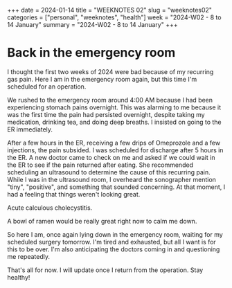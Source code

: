 +++
date = 2024-01-14
title = "WEEKNOTES 02"
slug = "weeknotes02"
categories = ["personal", "weeknotes", "health"]
week = "2024-W02 - 8 to 14 January"
summary = "2024-W02 - 8 to 14 January"
+++

# Back in the emergency room

I thought the first two weeks of 2024 were bad because of my recurring gas pain. Here I am in the emergency room again, but this time I'm scheduled for an operation.

We rushed to the emergency room around 4:00 AM because I had been experiencing stomach pains overnight. This was alarming to me because it was the first time the pain had persisted overnight, despite taking my medication, drinking tea, and doing deep breaths. I insisted on going to the ER immediately.

After a few hours in the ER, receiving a few drips of Omeprozole and a few injections, the pain subsided. I was scheduled for discharge after 5 hours in the ER. A new doctor came to check on me and asked if we could wait in the ER to see if the pain returned after eating. She recommended scheduling an ultrasound to determine the cause of this recurring pain. While I was in the ultrasound room, I overheard the sonographer mention "tiny", "positive", and something that sounded concerning. At that moment, I had a feeling that things weren't looking great.

Acute calculous cholecystitis.

A bowl of ramen would be really great right now to calm me down.

So here I am, once again lying down in the emergency room, waiting for my scheduled surgery tomorrow. I'm tired and exhausted, but all I want is for this to be over. I'm also anticipating the doctors coming in and questioning me repeatedly.

That's all for now. I will update once I return from the operation. Stay healthy!